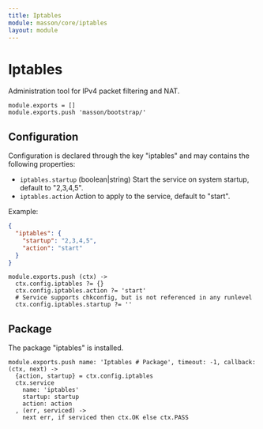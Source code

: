```yaml
---
title: Iptables
module: masson/core/iptables
layout: module
---
```


# Iptables

Administration tool for IPv4 packet filtering and NAT.

    module.exports = []
    module.exports.push 'masson/bootstrap/'

## Configuration

Configuration is declared through the key "iptables" and may contains the following properties:   

*   `iptables.startup` (boolean|string)
    Start the service on system startup, default to "2,3,4,5".
*   `iptables.action`
    Action to apply to the service, default to "start".

Example:
```json
{
  "iptables": {
    "startup": "2,3,4,5",
    "action": "start"
  }
}
```

    module.exports.push (ctx) ->
      ctx.config.iptables ?= {}
      ctx.config.iptables.action ?= 'start'
      # Service supports chkconfig, but is not referenced in any runlevel
      ctx.config.iptables.startup ?= ''

## Package

The package "iptables" is installed.

    module.exports.push name: 'Iptables # Package', timeout: -1, callback: (ctx, next) ->
      {action, startup} = ctx.config.iptables
      ctx.service
        name: 'iptables'
        startup: startup
        action: action
      , (err, serviced) ->
        next err, if serviced then ctx.OK else ctx.PASS
